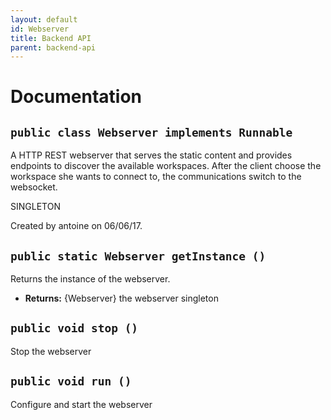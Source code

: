```yaml
---
layout: default
id: Webserver
title: Backend API
parent: backend-api
---
```

# Documentation

## `public class Webserver implements Runnable`

A HTTP REST webserver that serves the static content and provides endpoints to discover the available workspaces. After the client choose the workspace she wants to connect to, the communications switch to the websocket.

SINGLETON

Created by antoine on 06/06/17.

## `public static Webserver getInstance ()`

Returns the instance of the webserver.

 * **Returns:** {Webserver} the webserver singleton

## `public void stop ()`

Stop the webserver

## `public void run ()`

Configure and start the webserver
